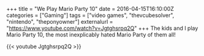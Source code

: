 +++
title = "We Play Mario Party 10"
date = 2016-04-15T16:10:00Z
categories = ["Gaming"]
tags = ["video games", "thevcubesolver", "nintendo", "theponyowner"]
externalurl = "https://www.youtube.com/watch?v=Jgtghsrpq2Q"
+++
The kids and I play Mario Party 10, the most inexplicably hated Mario Party of them all!

{{< youtube Jgtghsrpq2Q >}}